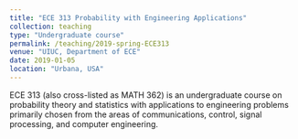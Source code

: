 ```yaml
---
title: "ECE 313 Probability with Engineering Applications"
collection: teaching
type: "Undergraduate course"
permalink: /teaching/2019-spring-ECE313
venue: "UIUC, Department of ECE"
date: 2019-01-05
location: "Urbana, USA"
---
```


ECE 313 (also cross-listed as MATH 362) is an undergraduate course on probability theory and statistics with applications to engineering problems primarily chosen from the areas of communications, control, signal processing, and computer engineering.
